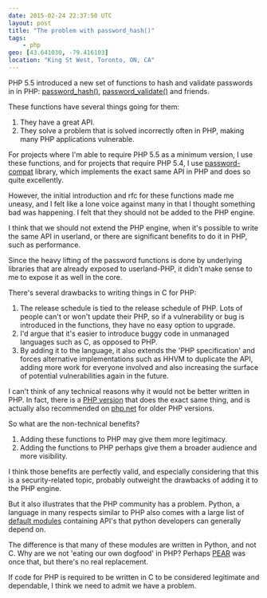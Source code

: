 ```yaml
---
date: 2015-02-24 22:37:50 UTC
layout: post
title: "The problem with password_hash()"
tags:
    - php
geo: [43.641030, -79.416103]
location: "King St West, Toronto, ON, CA"
---
```


PHP 5.5 introduced a new set of functions to hash and validate passwords in
in PHP: [password_hash()][1], [password_validate()][2] and friends.

These functions have several things going for them:

1. They have a great API.
2. They solve a problem that is solved incorrectly often in PHP, making many
   PHP applications vulnerable.

For projects where I'm able to require PHP 5.5 as a minimum version, I use
these functions, and for projects that require PHP 5.4, I use
[password-compat][3] library, which implements the exact same API in PHP and
does so quite excellently.

However, the initial introduction and rfc for these functions made me uneasy,
and I felt like a lone voice against many in that I thought something bad was
happening. I felt that they should not be added to the PHP engine.

I think that we should not extend the PHP engine, when it's possible to write
the same API in userland, or there are significant benefits to do it in PHP,
such as performance.

Since the heavy lifting of the password functions is done by underlying
libraries that are already exposed to userland-PHP, it didn't make sense to
me to expose it as well in the core.

There's several drawbacks to writing things in C for PHP:

1. The release schedule is tied to the release schedule of PHP. Lots of
   people can't or won't update their PHP, so if a vulnerability or bug
   is introduced in the functions, they have no easy option to upgrade.
2. I'd argue that it's easier to introduce buggy code in unmanaged languages
   such as C, as opposed to PHP.
3. By adding it to the language, it also extends the 'PHP specification' and
   forces alternative implementations such as HHVM to duplicate the API,
   adding more work for everyone involved and also increasing the surface of
   potential vulnerabilities again in the future.

I can't think of any technical reasons why it would not be better written in
PHP. In fact, there is a [PHP version][3] that does the exact same thing, and
is actually also recommended on [php.net][5] for older PHP versions.

So what are the non-technical benefits?

1. Adding these functions to PHP may give them more legitimacy.
2. Adding the functions to PHP perhaps give them a broader audience and more
   visibility.

I think those benefits are perfectly valid, and especially considering that
this is a security-related topic, probably outweight the drawbacks of adding
it to the PHP engine.

But it also illustrates that the PHP community has a problem. Python, a
language in many respects similar to PHP also comes with a large list of
[default modules][4] containing API's that python developers can generally
depend on.

The difference is that many of these modules are written in Python, and not
C. Why are we not 'eating our own dogfood' in PHP? Perhaps [PEAR][6] was once
that, but there's no real replacement.

If code for PHP is required to be written in C to be considered legitimate and
dependable, I think we need to admit we have a problem.

[1]: http://php.net/manual/en/function.password-hash.php
[2]: http://php.net/manual/en/function.password-verify.php
[3]: https://github.com/ircmaxell/password_compat
[4]: https://docs.python.org/2/py-modindex.html
[5]: http://php.net/manual/en/function.password-verify.php#refsect1-function.password-verify-seealso
[6]: http://pear.php.net/
